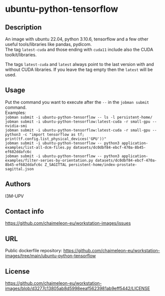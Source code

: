 # ubuntu-python-tensorflow

## Description
An image with ubuntu 22.04, python 3.10.6, tensorflow and a few other useful tools/libraries like pandas, pydicom.  
The tag `latest-cuda` and those ending with `cuda11` include also the CUDA toolkit/libraries.

The tags `latest-cuda` and `latest` always point to the last version with and without CUDA libraries.
If you leave the tag empty then the `latest` will be used.

## Usage
Put the command you want to execute after the `--` in the `jobman submit` command.  
Examples:  
  `jobman submit -i ubuntu-python-tensorflow -- ls -l persistent-home/`  
  `jobman submit -i ubuntu-python-tensorflow:latest-cuda -r small-gpu -- nvidia-smi`  
  `jobman submit -i ubuntu-python-tensorflow:latest-cuda -r small-gpu -- python3 -c "import tensorflow as tf; print(tf.config.list_physical_devices('GPU'))"`  
  `jobman submit -i ubuntu-python-tensorflow -- python3 application-examples/list-all-dcm-files.py datasets/dc0dbf84-ebcf-470a-8b45-ef682ddafc6c`  
  `jobman submit -i ubuntu-python-tensorflow -- python3 application-examples/filter-series-by-orientation.py datasets/dc0dbf84-ebcf-470a-8b45-ef682ddafc6c Z_SAGITTAL persistent-home/index-prostate-sagittal.json`  

## Authors
I3M-UPV

## Contact info
https://github.com/chaimeleon-eu/workstation-images/issues

## URL
Public dockerfile repository:
https://github.com/chaimeleon-eu/workstation-images/tree/main/ubuntu-python-tensorflow

## License
https://github.com/chaimeleon-eu/workstation-images/blob/d3277c13805ab8d5998eeaf5623981ab9eff5442/LICENSE
